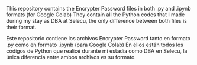 This repository contains the Encrypter Password files in both .py and .ipynb formats (for Google Colab)
They contain all the Python codes that I made during my stay as DBA at Selecu, the only difference between both files is their format.

Este repositorio contiene los archivos Encrypter Password tanto en formato .py como en formato .ipynb (para Google Colab)
En ellos están todos los códigos de Python que realicé durante mi estadía como DBA en Selecu, la única diferencia entre ambos archivos es su formato.
